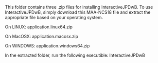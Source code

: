 This folder contains three .zip files for installing InteractiveJPDwB. To use InteractiveJPDwB, simply download this MAA-NCS18 file and extract the appropriate file based on your operating system. 

On LINUX:   application.linux64.zip

On MacOSX:  application.macosx.zip

On WINDOWS: application.windows64.zip

In the extracted folder, run the following executible: InteractiveJPDwB 
